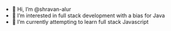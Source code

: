 - 👋 Hi, I’m @shravan-alur
- 👀 I’m interested in full stack development with a bias for Java
- 🌱 I’m currently attempting to learn full stack Javascript

<!---
shravan-alur/shravan-alur is a ✨ special ✨ repository because its `README.md` (this file) appears on your GitHub profile.
You can click the Preview link to take a look at your changes.
--->
